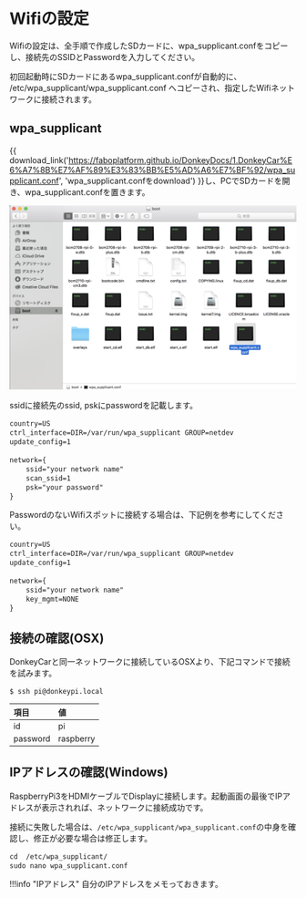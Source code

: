 # Wifiの設定

Wifiの設定は、全手順で作成したSDカードに、wpa_supplicant.confをコピーし、接続先のSSIDとPasswordを入力してください。

初回起動時にSDカードにあるwpa_supplicant.confが自動的に、 /etc/wpa_supplicant/wpa_supplicant.conf へコピーされ、指定したWifiネットワークに接続されます。

## wpa_supplicant

{{ download_link('https://faboplatform.github.io/DonkeyDocs/1.DonkeyCar%E6%A7%8B%E7%AF%89%E3%83%BB%E5%AD%A6%E7%BF%92/wpa_supplicant.conf', 'wpa_supplicant.confをdownload') }}し、PCでSDカードを開き、wpa_supplicant.confを置きます。

![](./img/wifi001.png)

ssidに接続先のssid, pskにpasswordを記載します。
```
country=US
ctrl_interface=DIR=/var/run/wpa_supplicant GROUP=netdev
update_config=1

network={
    ssid="your network name"
    scan_ssid=1
    psk="your password"
}
```

PasswordのないWifiスポットに接続する場合は、下記例を参考にしてください。

```
country=US
ctrl_interface=DIR=/var/run/wpa_supplicant GROUP=netdev
update_config=1

network={
    ssid="your network name"
    key_mgmt=NONE
}
```

## 接続の確認(OSX)

DonkeyCarと同一ネットワークに接続しているOSXより、下記コマンドで接続を試みます。

```
$ ssh pi@donkeypi.local
```

|項目|値|
|:--|:--|
|id|pi|
|password|raspberry|


## IPアドレスの確認(Windows)

RaspberryPi3をHDMIケーブルでDisplayに接続します。起動画面の最後でIPアドレスが表示されれば、ネットワークに接続成功です。

接続に失敗した場合は、`/etc/wpa_supplicant/wpa_supplicant.conf`の中身を確認し、修正が必要な場合は修正します。

```
cd  /etc/wpa_supplicant/
sudo nano wpa_supplicant.conf
```

!!!info "IPアドレス"
	自分のIPアドレスをメモっておきます。
